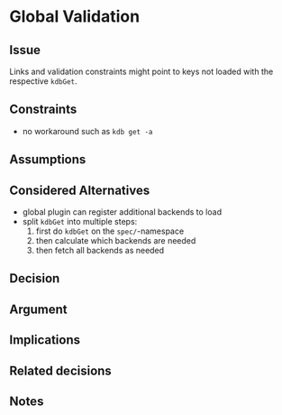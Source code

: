 # Global Validation

## Issue

Links and validation constraints might point to keys not loaded
with the respective `kdbGet`.

## Constraints

- no workaround such as `kdb get -a`

## Assumptions

## Considered Alternatives

- global plugin can register additional backends to load
- split `kdbGet` into multiple steps:
  1. first do `kdbGet` on the `spec/`-namespace
  2. then calculate which backends are needed
  3. then fetch all backends as needed

## Decision

## Argument

## Implications

## Related decisions

## Notes
